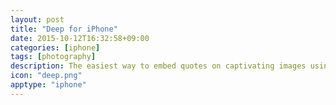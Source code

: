 ```yaml
---
layout: post
title: "Deep for iPhone"
date: 2015-10-12T16:32:58+09:00
categories: [iphone]
tags: [photography]
description: The easiest way to embed quotes on captivating images using your iPhone.
icon: "deep.png"
apptype: "iphone"
---
```

